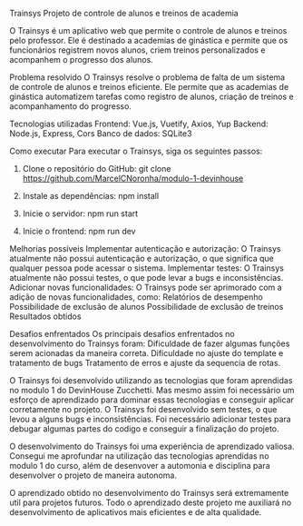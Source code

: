 Trainsys
Projeto de controle de alunos e treinos de academia

O Trainsys é um aplicativo web que permite o controle de alunos e treinos pelo professor. Ele é destinado a academias de ginástica e permite que os funcionários registrem novos alunos, criem treinos personalizados e acompanhem o progresso dos alunos.

Problema resolvido
O Trainsys resolve o problema de falta de um sistema de controle de alunos e treinos eficiente. Ele permite que as academias de ginástica automatizem tarefas como registro de alunos, criação de treinos e acompanhamento do progresso.

Tecnologias utilizadas
Frontend: Vue.js, Vuetify, Axios, Yup
Backend: Node.js, Express, Cors
Banco de dados: SQLite3

Como executar
Para executar o Trainsys, siga os seguintes passos:

1. Clone o repositório do GitHub:
git clone https://github.com/MarcelCNoronha/modulo-1-devinhouse

2. Instale as dependências:
npm install

3. Inicie o servidor:
npm run start

4. Inicie o frontend:
npm run dev

Melhorias possíveis
Implementar autenticação e autorização: O Trainsys atualmente não possui autenticação e autorização, o que significa que qualquer pessoa pode acessar o sistema.
Implementar testes: O Trainsys atualmente não possui testes, o que pode levar a bugs e inconsistências.
Adicionar novas funcionalidades: O Trainsys pode ser aprimorado com a adição de novas funcionalidades, como:
Relatórios de desempenho
Possibilidade de exclusão de alunos
Possibilidade de exclusão de treinos
Resultados obtidos

Desafios enfrentados
Os principais desafios enfrentados no desenvolvimento do Trainsys foram:
Dificuldade de fazer algumas funções serem acionadas da maneira correta.
Dificuldade no ajuste do template e tratamento de bugs
Tratamento de erros e ajuste da sequencia de rotas. 

O Trainsys foi desenvolvido utilizando as tecnologias que foram aprendidas no modulo 1 do DevinHouse Zucchetti. Mas mesmo assim foi necessário um esforço de aprendizado para dominar essas tecnologias e conseguir aplicar corretamente no projeto.
O Trainsys foi desenvolvido sem testes, o que levou a alguns bugs e inconsistências. Foi necessário adicionar testes para debugar algumas partes do codigo e conseguir a finalização do projeto.

O desenvolvimento do Trainsys foi uma experiência de aprendizado valiosa. Consegui me aprofundar na utilização das tecnologias aprendidas no modulo 1 do curso, além de desenvover a automonia e disciplina para desenvolver o projeto de maneira autonoma.

O aprendizado obtido no desenvolvimento do Trainsys será extremamente util para projetos futuros. Todo o aprendizado deste projeto me auxiliará no desenvolvimento de  aplicativos mais eficientes e de alta qualidade.
